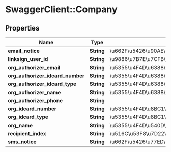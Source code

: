 # SwaggerClient::Company

## Properties
Name | Type | Description | Notes
------------ | ------------- | ------------- | -------------
**email_notice** | **String** | \u662F\u5426\u90AE\u4EF6\u901A\u77E5\u7B7E\u7F72\u4EBA(y/n) | [optional] 
**linksign_user_id** | **String** | \u9886\u7B7E\u7CFB\u7EDF\u7528\u6237\u7F16\u53F7 | [optional] 
**org_authorizer_email** | **String** | \u5355\u4F4D\u6388\u6743\u4EBA\u90AE\u7BB1 | [optional] 
**org_authorizer_idcard_number** | **String** | \u5355\u4F4D\u6388\u6743\u4EBA\u8BC1\u4EF6\u53F7\u7801 | [optional] 
**org_authorizer_idcard_type** | **String** | \u5355\u4F4D\u6388\u6743\u4EBA\u8BC1\u4EF6\u7C7B\u578B | [optional] 
**org_authorizer_name** | **String** | \u5355\u4F4D\u6388\u6743\u4EBA\u59D3\u540D | [optional] 
**org_authorizer_phone** | **String** |  | 
**org_idcard_number** | **String** | \u5355\u4F4D\u8BC1\u4EF6\u7F16\u53F7 | [optional] 
**org_idcard_type** | **String** | \u5355\u4F4D\u8BC1\u4EF6\u7C7B\u578B | [optional] 
**org_name** | **String** | \u5355\u4F4D\u540D\u79F0 | 
**recipient_index** | **String** | \u516C\u53F8\u7D22\u5F15 | [optional] 
**sms_notice** | **String** | \u662F\u5426\u77ED\u4FE1\u901A\u77E5\u7B7E\u7F72\u4EBA(y/n) | [optional] 


